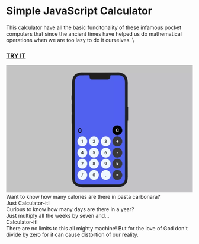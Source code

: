# Simple JavaScript Calculator
This calculator have all the basic funcitonality of these infamous pocket computers that since the ancient times have helped us do mathematical operations when we are too lazy to do it ourselves. \

### [TRY IT](https://htmlpreview.github.io/?https://github.com/olegpreed/JavaScript-Calculator/blob/develop/index.html)
![Preview][preview]
Want to know how many calories are there in pasta carbonara? \
Just Calculator-it! \
Curious to know how many days are there in a year? \
Just multiply all the weeks by seven and... \
Calculator-it! \
There are no limits to this all mighty machine! But for the love of God don't divide by zero for it can cause distortion of our reality.

[preview]: include/preview.webp
